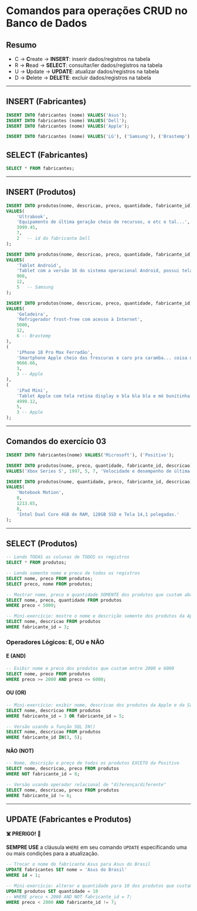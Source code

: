 # Comandos para operações CRUD no Banco de Dados

## Resumo

- C -> **C**reate   -> **INSERT**: inserir dados/registros na tabela
- R -> **R**ead     -> **SELECT**: consultar/ler dados/registros na tabela
- U -> **U**pdate   -> **UPDATE**: atualizar dados/registros na tabela
- D -> **D**elete   -> **DELETE**: excluir dados/registros na tabela

---

## INSERT (Fabricantes)

```sql
INSERT INTO fabricantes (nome) VALUES('Asus');
INSERT INTO fabricantes (nome) VALUES('Dell');
INSERT INTO fabricantes (nome) VALUES('Apple');

INSERT INTO fabricantes (nome) VALUES('LG'), ('Samsung'), ('Brastemp');
```

## SELECT (Fabricantes)

```sql
SELECT * FROM fabricantes;
```

---

## INSERT (Produtos)

```sql
INSERT INTO produtos(nome, descricao, preco, quantidade, fabricante_id)
VALUES(
    'Ultrabook', 
    'Equipamento de última geração cheio de recursos, e etc e tal...',
    3999.45,
    7,
    2   -- id do fabricante Dell
);

INSERT INTO produtos(nome, descricao, preco, quantidade, fabricante_id)
VALUES(
    'Tablet Android',
    'Tablet com a versão 16 do sistema operacional Android, possui tela de 10 polegadas e armazenamento de 128 GB. Estou sem ideias do que escrever aqui.',
    900,
    12,
    5   -- Samsung
);

INSERT INTO produtos(nome, descricao, preco, quantidade, fabricante_id)
VALUES(
    'Geladeira',
    'Refrigerador frost-free com acesso à Internet',
    5000,
    12,
    6 -- Brastemp
), 
(
    'iPhone 18 Pro Max Ferradão',
    'Smartphone Apple cheio das frescuras e caro pra caramba... coisa de rico...',
    9666.66,
    3,
    3 -- Apple
), 
(
    'iPad Mini',
    'Tablet Apple com tela retina display e bla bla bla e mó bunitinha',
    4999.12,
    5,
    3 -- Apple
);
```

---

## Comandos do exercício 03

```sql
INSERT INTO fabricantes(nome) VALUES('Microsoft'), ('Positivo');

INSERT INTO produtos(nome, preco, quantidade, fabricante_id, descricao) 
VALUES('Xbox Series S', 1997, 5, 7, 'Velocidade e desempenho de última geração.');

INSERT INTO produtos(nome, quantidade, preco, fabricante_id, descricao) 
VALUES(
    'Notebook Motion', 
    8, 
    1213.65, 
    8, 
    'Intel Dual Core 4GB de RAM, 128GB SSD e Tela 14,1 polegadas.'
);
```

---

## SELECT (Produtos)

```sql
-- Lendo TODAS as colunas de TODOS os registros
SELECT * FROM produtos;

-- Lendo somente nome e preco de todos os registros
SELECT nome, preco FROM produtos;
SELECT preco, nome FROM produtos;

-- Mostrar nome, preco e quantidade SOMENTE dos produtos que custam abaixo de 5000
SELECT nome, preco, quantidade FROM produtos
WHERE preco < 5000;

-- Mini-exercício: mostre o nome e descrição somente dos produtos da Apple
SELECT nome, descricao FROM produtos
WHERE fabricante_id = 3;
```

### Operadores Lógicos: E, OU e NÃO

#### E (AND)

```sql
-- Exibir nome e preco dos produtos que custam entre 2000 e 6000
SELECT nome, preco FROM produtos
WHERE preco >= 2000 AND preco <= 6000;
```

#### OU (OR)

```sql
-- Mini-exercício: exibir nome, descricao dos produtos da Apple e da Samsung
SELECT nome, descricao FROM produtos
WHERE fabricante_id = 3 OR fabricante_id = 5;

-- Versão usando a função SQL IN()
SELECT nome, descricao FROM produtos
WHERE fabricante_id IN(3, 5);
```

#### NÃO (NOT)

```sql
-- Nome, descrição e preço de todos os produtos EXCETO da Positivo
SELECT nome, descricao, preco FROM produtos
WHERE NOT fabricante_id = 8;

-- Versão usando operador relacional de "diferença/diferente"
SELECT nome, descricao, preco FROM produtos
WHERE fabricante_id != 8;
```

---

## UPDATE (Fabricantes e Produtos)

**☠️ PRERIGO! 🚨**

**SEMPRE USE** a cláusula `WHERE` em seu comando `UPDATE` especificando uma ou mais condições para a atualização.

```sql
-- Trocar o nome do fabricante Asus para Asus do Brasil
UPDATE fabricantes SET nome = 'Asus do Brasil'
WHERE id = 1;

-- Mini-exercício: alterar a quantidade para 10 dos produtos que custam abaixo de 2000, exceto da Microsoft.
UPDATE produtos SET quantidade = 10
-- WHERE preco < 2000 AND NOT fabricante_id = 7;
WHERE preco < 2000 AND fabricante_id != 7;
```
